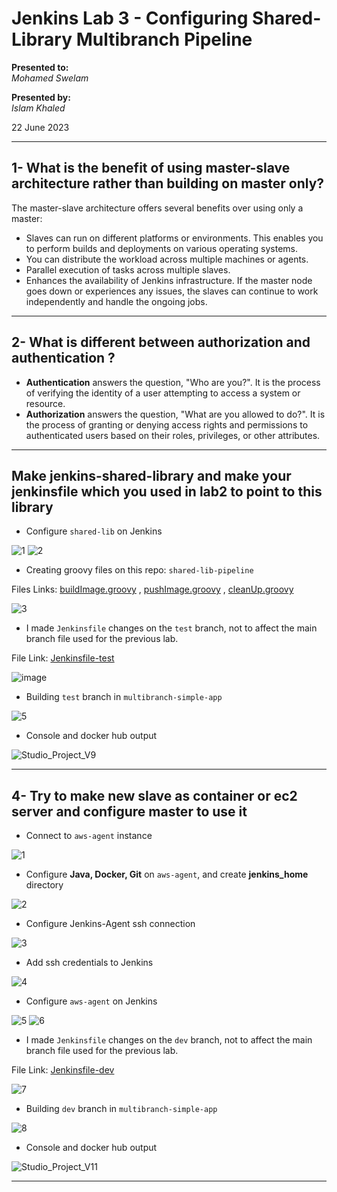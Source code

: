 # Jenkins Lab 3 - Configuring Shared-Library Multibranch Pipeline

**Presented to:**    
_Mohamed Swelam_    

**Presented by:**   
_Islam Khaled_    

22 June 2023

-----------------------------------------
## 1- What is the benefit of using master-slave architecture rather than building on master only?

The master-slave architecture offers several benefits over using only a master:    
- Slaves can run on different platforms or environments. This enables you to perform builds and deployments on various operating systems.    
- You can distribute the workload across multiple machines or agents.
- Parallel execution of tasks across multiple slaves. 
- Enhances the availability of Jenkins infrastructure. If the master node goes down or experiences any issues, the slaves can continue to work independently and handle the ongoing jobs.

-----------------------------------------
## 2- What is different between authorization and authentication ? 

- __Authentication__ answers the question, "Who are you?". It is the process of verifying the identity of a user attempting to access a system or resource.
- __Authorization__ answers the question, "What are you allowed to do?". It is the process of granting or denying access rights and permissions to authenticated users based on their roles, privileges, or other attributes.

-----------------------------------------
## Make jenkins-shared-library and make your jenkinsfile which you used in lab2 to point to this library 

- Configure ```shared-lib``` on Jenkins

![1](https://github.com/eslamkhaled560/shared-lib-pipeline/assets/54172897/a393f8f5-91e9-460b-bea9-3886dac3f4ba)
![2](https://github.com/eslamkhaled560/shared-lib-pipeline/assets/54172897/b2c8e32f-6ef7-4c78-97a5-4efffbe04bbe)

- Creating groovy files on this repo: ```shared-lib-pipeline```

Files Links: [buildImage.groovy](https://github.com/eslamkhaled560/shared-lib-pipeline/blob/main/vars/buildImage.groovy) , [pushImage.groovy](https://github.com/eslamkhaled560/shared-lib-pipeline/blob/main/vars/pushImage.groovy) , [cleanUp.groovy](https://github.com/eslamkhaled560/shared-lib-pipeline/blob/main/vars/cleanUp.groovy)

![3](https://github.com/eslamkhaled560/shared-lib-pipeline/assets/54172897/96a9095a-94dd-4bf1-8b43-06c9cfed0978)

- I made ```Jenkinsfile``` changes on the ```test``` branch, not to affect the main branch file used for the previous lab.

File Link: [Jenkinsfile-test](https://github.com/eslamkhaled560/simple-app/blob/test/Jenkinsfile)

![image](https://github.com/eslamkhaled560/shared-lib-pipeline/assets/54172897/d1f89c22-4cf1-4886-8b4b-5387e174e876)

- Building ```test``` branch in ```multibranch-simple-app```

![5](https://github.com/eslamkhaled560/shared-lib-pipeline/assets/54172897/691616d7-a707-4aa6-a65f-9503722a6878)

- Console and docker hub output

![Studio_Project_V9](https://github.com/eslamkhaled560/shared-lib-pipeline/assets/54172897/f5a32a33-b304-4be4-9780-e055682f2b8a)

-----------------------------------------
## 4- Try to make new slave as container or ec2 server and configure master to use it 

- Connect to ```aws-agent``` instance

![1](https://github.com/eslamkhaled560/shared-lib-pipeline/assets/54172897/e8774b54-344d-4435-9c9c-e31115f323b1)

- Configure __Java, Docker, Git__ on ```aws-agent```, and create __jenkins_home__ directory

![2](https://github.com/eslamkhaled560/shared-lib-pipeline/assets/54172897/0cbde0ca-40f5-4ce2-a69b-491474993090)

- Configure Jenkins-Agent ssh connection

![3](https://github.com/eslamkhaled560/shared-lib-pipeline/assets/54172897/4ce35b7b-47e3-4f37-8673-77cc3175abe6)

- Add ssh credentials to Jenkins

![4](https://github.com/eslamkhaled560/shared-lib-pipeline/assets/54172897/fec7e3d6-bdf8-43bb-8d70-6adaa780fd78)

- Configure ```aws-agent``` on Jenkins

![5](https://github.com/eslamkhaled560/shared-lib-pipeline/assets/54172897/4daba2c0-4a17-47c4-a6c2-0a340afb19f8)
![6](https://github.com/eslamkhaled560/shared-lib-pipeline/assets/54172897/bd8e0255-0076-47ae-b030-2952fa1ed44d)

- I made ```Jenkinsfile``` changes on the ```dev``` branch, not to affect the main branch file used for the previous lab.

File Link: [Jenkinsfile-dev](https://github.com/eslamkhaled560/simple-app/blob/dev/Jenkinsfile)

![7](https://github.com/eslamkhaled560/shared-lib-pipeline/assets/54172897/2e54157c-073a-47ca-a40f-88ef14b62a4b)

- Building ```dev``` branch in ```multibranch-simple-app```

![8](https://github.com/eslamkhaled560/shared-lib-pipeline/assets/54172897/5b241550-3971-43ab-a42a-90c76330dd60)

- Console and docker hub output
 
![Studio_Project_V11](https://github.com/eslamkhaled560/shared-lib-pipeline/assets/54172897/195fed31-d72e-43d4-b486-b4be1a4d8806)

-----------------------------------------
